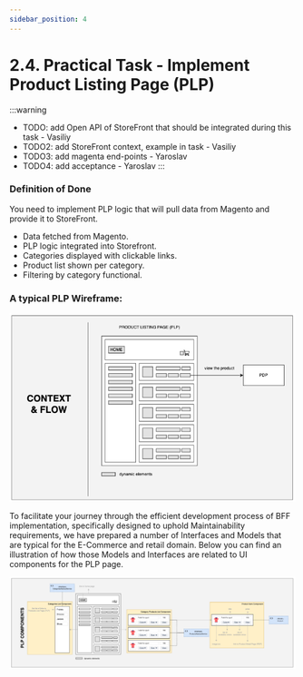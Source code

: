 ```yaml
---
sidebar_position: 4
---
```


# 2.4. Practical Task - Implement Product Listing Page (PLP)

:::warning
- TODO: add Open API of StoreFront that should be integrated during this task - Vasiliy
- TODO2: add StoreFront context, example in task - Vasiliy
- TODO3: add magenta end-points - Yaroslav
- TODO4: add acceptance - Yaroslav
:::

### Definition of Done

You need to implement PLP logic that will pull data from Magento and provide it to StoreFront.

- Data fetched from Magento.
- PLP logic integrated into Storefront.
- Categories displayed with clickable links.
- Product list shown per category.
- Filtering by category functional.

### A typical PLP Wireframe:

![plp-wireframe.png](assets/plp-wireframe.png)

To facilitate your journey through the efficient development process of BFF implementation, specifically designed to uphold Maintainability requirements, we have prepared a number of Interfaces and Models that are typical for the E-Commerce and retail domain. Below you can find an illustration of how those Models and Interfaces are related to UI components for the PLP page.

![plp-components.png](assets/plp-components.png)
